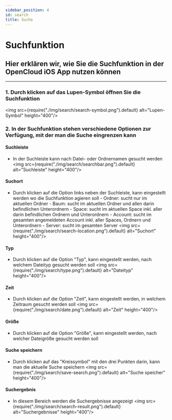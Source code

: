 ```yaml
---
sidebar_position: 4
id: search
title: Suche
---
```


# Suchfunktion

## Hier erklären wir, wie Sie die Suchfunktion in der OpenCloud iOS App nutzen können

---

### 1. Durch klicken auf das Lupen-Symbol öffnen Sie die Suchfunktion

<img src={require("./img/search/search-symbol.png").default} alt="Lupen-Symbol" height="400"/>
<br/>

### 2. In der Suchfunktion stehen verschiedene Optionen zur Verfügung, mit der man die Suche eingrenzen kann

#### Suchleiste

- In der Suchleiste kann nach Datei- oder Ordnernamen gesucht werden
  <img src={require("./img/search/searchbar.png").default} alt="Suchleiste" height="400"/>

#### Suchort

- Durch klicken auf die Option links neben der Suchleiste, kann eingestellt werden wo die Suchfunktion agieren soll - Ordner: sucht nur im aktuellen Ordner - Baum: sucht im aktuellen Ordner und allen darin befindlichen Unterordnern - Space: sucht im aktuellen Space inkl. aller darin befindlichen Ordnern und Unterordnern - Account: sucht im gesamten angemeldeten Account inkl. aller Spaces, Ordnern und Unterordnern - Server: sucht im gesamten Server
  <img src={require("./img/search/search-location.png").default} alt="Suchort" height="400"/>

#### Typ

- Durch klicken auf die Option "Typ", kann eingestellt werden, nach welchem Dateityp gesucht werden soll
  <img src={require("./img/search/type.png").default} alt="Dateityp" height="400"/>

#### Zeit

- Durch klicken auf die Option "Zeit", kann eingestellt werden, in welchem Zeitraum gesucht werden soll
  <img src={require("./img/search/date.png").default} alt="Zeit" height="400"/>

#### Größe

- Durch klicken auf die Option "Größe", kann eingestellt werden, nach welcher Dateigröße gesucht werden soll

#### Suche speichern

- Durch klicken auf das "Kreissymbol" mit den drei Punkten darin, kann man die aktuelle Suche speichern
  <img src={require("./img/search/save-search.png").default} alt="Suche speicher" height="400"/>

#### Suchergebnis

- In diesem Bereich werden die Suchergebnisse angezeigt
  <img src={require("./img/search/search-result.png").default} alt="Suchergebnisse" height="400"/>
